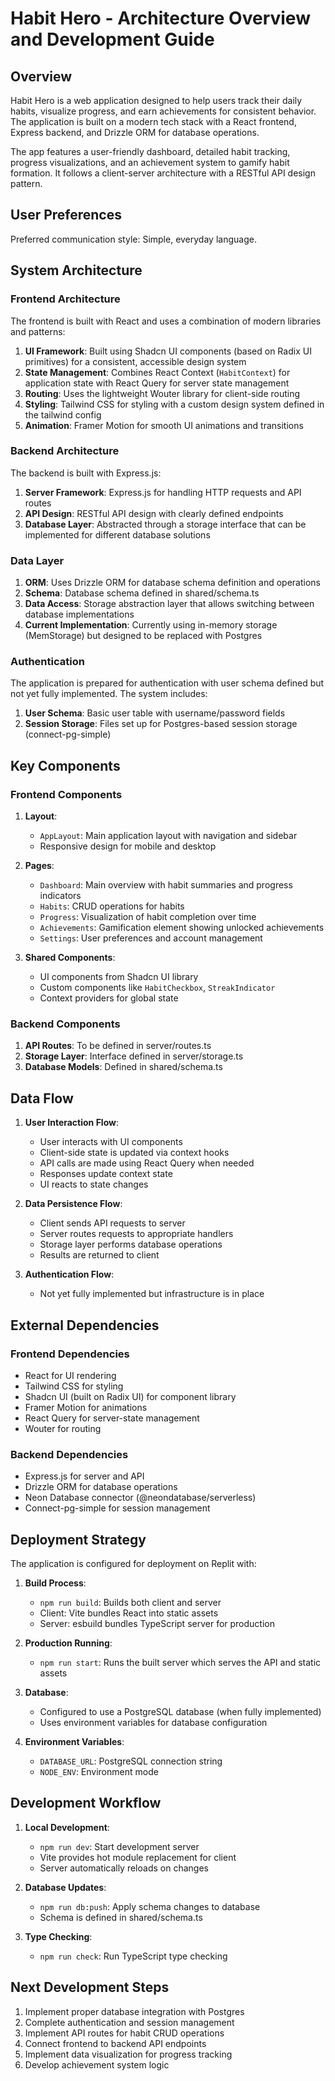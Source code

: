 # Habit Hero - Architecture Overview and Development Guide

## Overview

Habit Hero is a web application designed to help users track their daily habits, visualize progress, and earn achievements for consistent behavior. The application is built on a modern tech stack with a React frontend, Express backend, and Drizzle ORM for database operations.

The app features a user-friendly dashboard, detailed habit tracking, progress visualizations, and an achievement system to gamify habit formation. It follows a client-server architecture with a RESTful API design pattern.

## User Preferences

Preferred communication style: Simple, everyday language.

## System Architecture

### Frontend Architecture

The frontend is built with React and uses a combination of modern libraries and patterns:

1. **UI Framework**: Built using Shadcn UI components (based on Radix UI primitives) for a consistent, accessible design system
2. **State Management**: Combines React Context (`HabitContext`) for application state with React Query for server state management
3. **Routing**: Uses the lightweight Wouter library for client-side routing
4. **Styling**: Tailwind CSS for styling with a custom design system defined in the tailwind config
5. **Animation**: Framer Motion for smooth UI animations and transitions

### Backend Architecture

The backend is built with Express.js:

1. **Server Framework**: Express.js for handling HTTP requests and API routes
2. **API Design**: RESTful API design with clearly defined endpoints
3. **Database Layer**: Abstracted through a storage interface that can be implemented for different database solutions

### Data Layer

1. **ORM**: Uses Drizzle ORM for database schema definition and operations
2. **Schema**: Database schema defined in shared/schema.ts
3. **Data Access**: Storage abstraction layer that allows switching between database implementations
4. **Current Implementation**: Currently using in-memory storage (MemStorage) but designed to be replaced with Postgres

### Authentication

The application is prepared for authentication with user schema defined but not yet fully implemented. The system includes:

1. **User Schema**: Basic user table with username/password fields
2. **Session Storage**: Files set up for Postgres-based session storage (connect-pg-simple)

## Key Components

### Frontend Components

1. **Layout**: 
   - `AppLayout`: Main application layout with navigation and sidebar
   - Responsive design for mobile and desktop

2. **Pages**:
   - `Dashboard`: Main overview with habit summaries and progress indicators
   - `Habits`: CRUD operations for habits
   - `Progress`: Visualization of habit completion over time
   - `Achievements`: Gamification element showing unlocked achievements
   - `Settings`: User preferences and account management

3. **Shared Components**:
   - UI components from Shadcn UI library
   - Custom components like `HabitCheckbox`, `StreakIndicator`
   - Context providers for global state

### Backend Components

1. **API Routes**: To be defined in server/routes.ts
2. **Storage Layer**: Interface defined in server/storage.ts
3. **Database Models**: Defined in shared/schema.ts

## Data Flow

1. **User Interaction Flow**:
   - User interacts with UI components
   - Client-side state is updated via context hooks
   - API calls are made using React Query when needed
   - Responses update context state
   - UI reacts to state changes

2. **Data Persistence Flow**:
   - Client sends API requests to server
   - Server routes requests to appropriate handlers
   - Storage layer performs database operations
   - Results are returned to client

3. **Authentication Flow**:
   - Not yet fully implemented but infrastructure is in place

## External Dependencies

### Frontend Dependencies
- React for UI rendering
- Tailwind CSS for styling
- Shadcn UI (built on Radix UI) for component library
- Framer Motion for animations
- React Query for server-state management
- Wouter for routing

### Backend Dependencies
- Express.js for server and API
- Drizzle ORM for database operations
- Neon Database connector (@neondatabase/serverless)
- Connect-pg-simple for session management

## Deployment Strategy

The application is configured for deployment on Replit with:

1. **Build Process**:
   - `npm run build`: Builds both client and server
   - Client: Vite bundles React into static assets
   - Server: esbuild bundles TypeScript server for production

2. **Production Running**:
   - `npm run start`: Runs the built server which serves the API and static assets

3. **Database**:
   - Configured to use a PostgreSQL database (when fully implemented)
   - Uses environment variables for database configuration

4. **Environment Variables**:
   - `DATABASE_URL`: PostgreSQL connection string
   - `NODE_ENV`: Environment mode

## Development Workflow

1. **Local Development**:
   - `npm run dev`: Start development server
   - Vite provides hot module replacement for client
   - Server automatically reloads on changes

2. **Database Updates**:
   - `npm run db:push`: Apply schema changes to database
   - Schema is defined in shared/schema.ts

3. **Type Checking**:
   - `npm run check`: Run TypeScript type checking

## Next Development Steps

1. Implement proper database integration with Postgres
2. Complete authentication and session management
3. Implement API routes for habit CRUD operations
4. Connect frontend to backend API endpoints
5. Implement data visualization for progress tracking
6. Develop achievement system logic